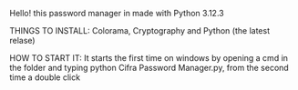Hello! this password manager in made with Python 3.12.3

THINGS TO INSTALL:
Colorama,
Cryptography and
Python (the latest relase)

HOW TO START IT:
It starts the first time on windows by opening a cmd in the folder and typing python Cifra Password Manager.py, from the second time a double click
